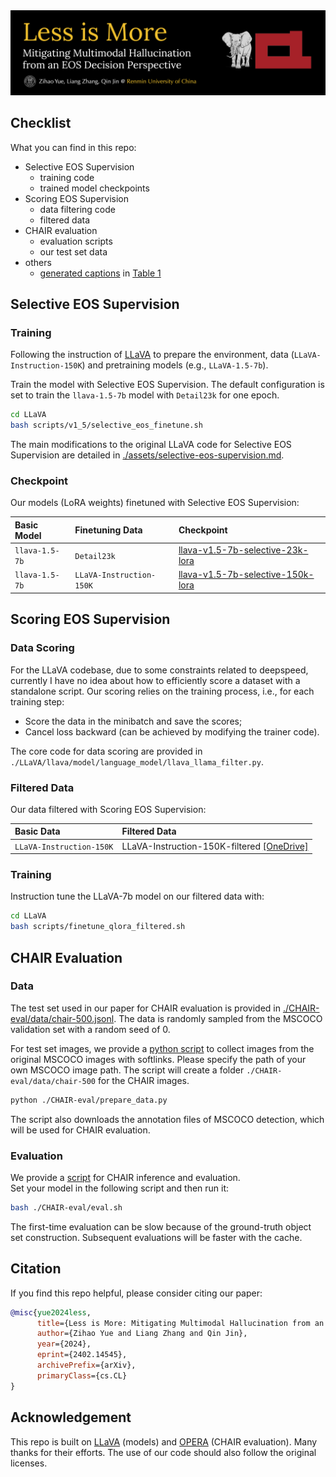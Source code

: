 <a href="https://arxiv.org/pdf/2402.14545" class="brand-link w-nav-brand">
    <img loading="lazy" src="assets/title.png" alt=""/>
</a>

## Checklist

What you can find in this repo:

- Selective EOS Supervision
  - training code
  - trained model checkpoints
- Scoring EOS Supervision
  - data filtering code
  - filtered data
- CHAIR evaluation
  - evaluation scripts
  - our test set data
- others
  - [generated captions](./CHAIR-eval/data/Table1-results) in [Table 1](https://arxiv.org/html/2402.14545v2#S3.T1)


## Selective EOS Supervision

### Training

Following the instruction of [LLaVA](https://github.com/haotian-liu/LLaVA) to prepare the environment, data (`LLaVA-Instruction-150K`) and pretraining models (e.g., `LLaVA-1.5-7b`). 

Train the model with Selective EOS Supervision. The default configuration is set to train the `llava-1.5-7b` model with `Detail23k` for one epoch.

```bash
cd LLaVA
bash scripts/v1_5/selective_eos_finetune.sh
```
The main modifications to the original LLaVA code for Selective EOS Supervision are detailed in [./assets/selective-eos-supervision.md](./assets/selective-eos-supervision.md).

### Checkpoint

Our models (LoRA weights) finetuned with Selective EOS Supervision:

Basic Model | Finetuning Data | Checkpoint
 :- | :- | :-
`llava-1.5-7b` | `Detail23k` | [llava-v1.5-7b-selective-23k-lora](https://huggingface.co/yuezih/llava-v1.5-7b-selective-23k-lora)
`llava-1.5-7b` | `LLaVA-Instruction-150K` | [llava-v1.5-7b-selective-150k-lora](https://huggingface.co/yuezih/llava-v1.5-7b-selective-150k-lora)


## Scoring EOS Supervision

### Data Scoring

For the LLaVA codebase, due to some constraints related to deepspeed, currently I have no idea about how to efficiently score a dataset with a standalone script. Our scoring relies on the training process, i.e., for each training step:
- Score the data in the minibatch and save the scores;
- Cancel loss backward (can be achieved by modifying the trainer code).

The core code for data scoring are provided in `./LLaVA/llava/model/language_model/llava_llama_filter.py`.

### Filtered Data

Our data filtered with Scoring EOS Supervision:

Basic Data | Filtered Data
:- | :-
`LLaVA-Instruction-150K` | LLaVA-Instruction-150K-filtered [[OneDrive]](https://1drv.ms/u/c/97dec68abb271787/EdVLzADx-SVFtHL2sHyg4LEBQfY6SlyuNFY6f0_qcLPMjA?e=UWGWbF)

### Training

Instruction tune the LLaVA-7b model on our filtered data with:

```bash
cd LLaVA
bash scripts/finetune_qlora_filtered.sh
```


## CHAIR Evaluation

### Data

The test set used in our paper for CHAIR evaluation is provided in [./CHAIR-eval/data/chair-500.jsonl](./CHAIR-eval/data/chair-500.jsonl). The data is randomly sampled from the MSCOCO validation set with a random seed of 0.

For test set images, we provide a [python script](./CHAIR-eval/prepare_data.py) to collect images from the original MSCOCO images with softlinks. Please specify the path of your own MSCOCO image path. The script will create a folder `./CHAIR-eval/data/chair-500` for the CHAIR images.

```bash
python ./CHAIR-eval/prepare_data.py
```
The script also downloads the annotation files of MSCOCO detection, which will be used for CHAIR evaluation.

### Evaluation

We provide a [script](./CHAIR-eval/eval.sh) for CHAIR inference and evaluation.  
Set your model in the following script and then run it:

```bash
bash ./CHAIR-eval/eval.sh
```
The first-time evaluation can be slow because of the ground-truth object set construction. Subsequent evaluations will be faster with the cache.


## Citation

If you find this repo helpful, please consider citing our paper:

```bibtex
@misc{yue2024less,
      title={Less is More: Mitigating Multimodal Hallucination from an EOS Decision Perspective}, 
      author={Zihao Yue and Liang Zhang and Qin Jin},
      year={2024},
      eprint={2402.14545},
      archivePrefix={arXiv},
      primaryClass={cs.CL}
}
```

## Acknowledgement

This repo is built on [LLaVA](https://github.com/haotian-liu/LLaVA) (models) and [OPERA](https://github.com/shikiw/OPERA) (CHAIR evaluation). Many thanks for their efforts. The use of our code should also follow the original licenses.